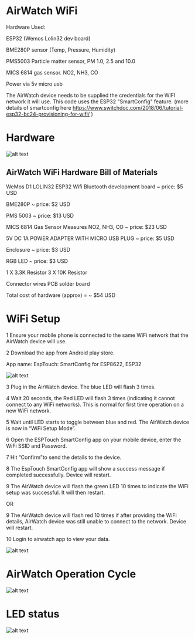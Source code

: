 AirWatch WiFi
==============


Hardware Used:

ESP32 (Wemos Lolin32 dev board)

BME280P sensor (Temp, Pressure, Humidity)

PMS5003 Particle matter sensor, PM 1.0, 2.5 and 10.0

MICS 6814 gas sensor. NO2, NH3, CO

Power via 5v micro usb 

The AirWatch device needs to be supplied the credentials for the WIFI network it will use. 
This code uses the ESP32 "SmartConfig" feature. (more details of smartconfig here https://www.switchdoc.com/2018/06/tutorial-esp32-bc24-provisioning-for-wifi/ )



Hardware
=================

![alt text](https://github.com/rorygleeson/AirWatch/blob/master/Devices/WiFi/WIFI.png)




AirWatch WiFi Hardware Bill of Materials
----------------------------------------

WeMos D1 LOLIN32 ESP32 Wifi Bluetooth development board ~ price: $5 USD

BME280P ~ price: $2 USD


PMS 5003 ~ price: $13 USD

MICS 6814 Gas Sensor Measures NO2, NH3, CO ~ price: $23 USD
 

5V DC 1A POWER ADAPTER WITH MICRO USB PLUG ~ price: $5 USD


Enclosure ~ price: $3 USD

RGB LED ~ price: $3 USD



1 X 3.3K Resistor
3 X  10K Resistor

Connector wires
PCB solder board

Total cost of hardware (approx)  =  ~ $54  USD




WiFi Setup
==========

1 Ensure your mobile phone is connected to the same WiFi network that the AirWatch device will use.

2 Download the app from Android play store. 	

  App name: EspTouch: SmartConfig for ESP8622, ESP32
  


![alt text](https://github.com/rorygleeson/AirWatch/blob/master/Devices/WiFi/esptouchapp.png)




3 Plug in the AirWatch device. The blue LED will flash 3 times. 

4 Wait 20 seconds, the Red LED will flash 3 times (indicating it cannot connect to any WiFi networks). This is normal for first time operation on a new WiFi network. 


5 Wait until LED starts to toggle between blue and red. The AirWatch device is now in “WiFi Setup Mode”.

6 Open the ESPTouch SmartConfig app on your mobile device, enter the WiFi SSID and Password. 

7 Hit “Confirm”to send the details to the device. 

8 The EspTouch SmartConfig app will show a success message if completed successfully. Device will restart. 

9 The AirWatch device will flash the green LED 10 times to indicate the WiFi setup was successful. It will then restart. 

OR

9 The AirWatch device will flash red 10 times if after providing the WiFi details, AirWatch device was still unable to connect to the network. Device will restart.

10 Login to airwatch app to view your data. 


























![alt text](https://github.com/rorygleeson/AirWatch/blob/master/Devices/WiFi/AirWatchSetup.png)













AirWatch Operation Cycle
========================


![alt text](https://github.com/rorygleeson/AirWatch/blob/master/Devices/WiFi/AirWatchOperation.png)








LED status 
==========


![alt text](https://github.com/rorygleeson/AirWatch/blob/master/Devices/WiFi/AirWatchLED.png)





